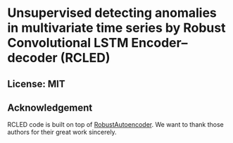 # Unsupervised detecting anomalies in multivariate time series by Robust Convolutional LSTM Encoder–decoder (RCLED)

## License: MIT

## Acknowledgement
RCLED code is built on top of [RobustAutoencoder](https://github.com/zc8340311/RobustAutoencoder). We want to thank those authors for their great work sincerely.
